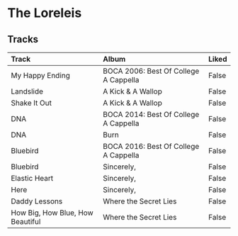 # The Loreleis

## Tracks

| Track                            | Album                                 | Liked   |
|:---------------------------------|:--------------------------------------|:--------|
| My Happy Ending                  | BOCA 2006: Best Of College A Cappella | False   |
| Landslide                        | A Kick & A Wallop                     | False   |
| Shake It Out                     | A Kick & A Wallop                     | False   |
| DNA                              | BOCA 2014: Best Of College A Cappella | False   |
| DNA                              | Burn                                  | False   |
| Bluebird                         | BOCA 2016: Best Of College A Cappella | False   |
| Bluebird                         | Sincerely,                            | False   |
| Elastic Heart                    | Sincerely,                            | False   |
| Here                             | Sincerely,                            | False   |
| Daddy Lessons                    | Where the Secret Lies                 | False   |
| How Big, How Blue, How Beautiful | Where the Secret Lies                 | False   |